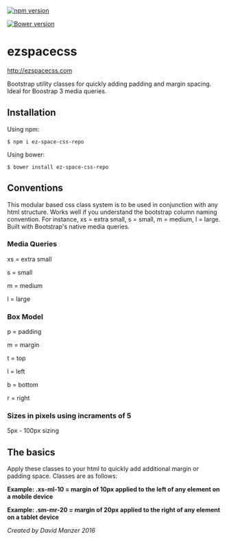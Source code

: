 [![npm version](https://badge.fury.io/js/ez-space-css-repo.svg)](https://badge.fury.io/js/ez-space-css-repo)

[![Bower version](https://badge.fury.io/bo/ez-space.svg)](https://badge.fury.io/bo/ez-space)

# ezspacecss

http://ezspacecss.com

Bootstrap utility classes for quickly adding padding and margin spacing. Ideal for Boostrap 3 media queries.

## Installation

Using npm:

```
$ npm i ez-space-css-repo
```

Using bower:

```
$ bower install ez-space-css-repo
```

## Conventions

This modular based css class system is to be used in conjunction with any html structure. Works well if you understand the bootstrap column naming convention. For instance, xs = extra small, s = small, m = medium, l = large. Built with Bootstrap's native media queries.

### Media Queries

xs = extra small

s = small

m = medium

l = large

### Box Model

p = padding

m = margin

t = top

l = left

b = bottom

r = right

### Sizes in pixels using incraments of 5

5px - 100px sizing

## The basics

Apply these classes to your html to quickly add additional margin or padding space. Classes are as follows:

**Example: .xs-ml-10 = margin of 10px applied to the left of any element on a mobile device**

**Example: .sm-mr-20 = margin of 20px applied to the right of any element on a tablet device**

*Created by David Manzer 2016*
